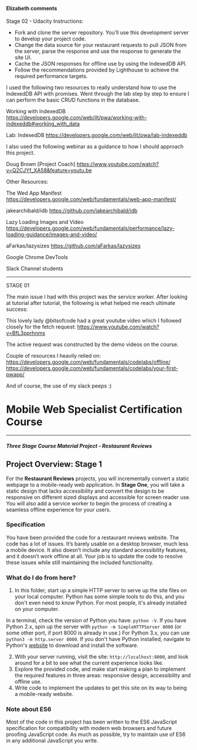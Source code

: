 #### Elizabeth comments

Stage 02 - Udacity Instructions:

- Fork and clone the server repository. You’ll use this development server to develop your project code.
- Change the data source for your restaurant requests to pull JSON from the server, parse the response and use the response to generate the site UI.
- Cache the JSON responses for offline use by using the IndexedDB API.
- Follow the recommendations provided by Lighthouse to achieve the required performance targets.


I used the following two resources to really understand how to use the IndexedDB API with promises. Went through the lab step by step to ensure I can perform the basic CRUD functions in the database.

Working with IndexedDB
https://developers.google.com/web/ilt/pwa/working-with-indexeddb#working_with_data

Lab: IndexedDB
https://developers.google.com/web/ilt/pwa/lab-indexeddb


I also used the following webinar as a guidance to how I should approach this project.  

Doug Brown [Project Coach]
https://www.youtube.com/watch?v=Q2CJYf_XA58&feature=youtu.be


Other Resources:

The Wed App Manifest
https://developers.google.com/web/fundamentals/web-app-manifest/

jakearchibald/idb
https://github.com/jakearchibald/idb

Lazy Loading Images and Video
https://developers.google.com/web/fundamentals/performance/lazy-loading-guidance/images-and-video/

aFarkas/lazysizes
https://github.com/aFarkas/lazysizes

Google Chrome DevTools  

Slack Channel students



-------------------------------------------------------------------------------------------------------------
STAGE 01

The main issue I had with this project was the service worker. After looking at tutorial after tutorial, the
following is what helped me reach ultimate success:

This lovely lady @bitsofcode had a great youtube video which I followed closely for the fetch request:
https://www.youtube.com/watch?v=BfL3pprhnms

The active request was constructed by the demo videos on the course.

Couple of resources I heavily relied on:
https://developers.google.com/web/fundamentals/codelabs/offline/
https://developers.google.com/web/fundamentals/codelabs/your-first-pwapp/

And of course, the use of my slack peeps :)

# Mobile Web Specialist Certification Course
---
#### _Three Stage Course Material Project - Restaurant Reviews_

## Project Overview: Stage 1

For the **Restaurant Reviews** projects, you will incrementally convert a static webpage to a mobile-ready web application. In **Stage One**, you will take a static design that lacks accessibility and convert the design to be responsive on different sized displays and accessible for screen reader use. You will also add a service worker to begin the process of creating a seamless offline experience for your users.

### Specification

You have been provided the code for a restaurant reviews website. The code has a lot of issues. It’s barely usable on a desktop browser, much less a mobile device. It also doesn’t include any standard accessibility features, and it doesn’t work offline at all. Your job is to update the code to resolve these issues while still maintaining the included functionality.

### What do I do from here?

1. In this folder, start up a simple HTTP server to serve up the site files on your local computer. Python has some simple tools to do this, and you don't even need to know Python. For most people, it's already installed on your computer.

In a terminal, check the version of Python you have: `python -V`. If you have Python 2.x, spin up the server with `python -m SimpleHTTPServer 8000` (or some other port, if port 8000 is already in use.) For Python 3.x, you can use `python3 -m http.server 8000`. If you don't have Python installed, navigate to Python's [website](https://www.python.org/) to download and install the software.

2. With your server running, visit the site: `http://localhost:8000`, and look around for a bit to see what the current experience looks like.
3. Explore the provided code, and make start making a plan to implement the required features in three areas: responsive design, accessibility and offline use.
4. Write code to implement the updates to get this site on its way to being a mobile-ready website.

### Note about ES6

Most of the code in this project has been written to the ES6 JavaScript specification for compatibility with modern web browsers and future proofing JavaScript code. As much as possible, try to maintain use of ES6 in any additional JavaScript you write.
